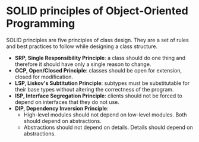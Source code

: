 # SOLID principles of Object-Oriented Programming
SOLID principles are five principles of class design. They are a set of rules and best practices to follow while designing a class structure. 

- **SRP, Single Responsibility Principle**: a class should do one thing and therefore it should have only a single reason to change.
- **OCP, Open/Closed Principle**: classes should be open for extension, closed for modification.
- **LSP, Liskov's Subtitution Principle**: subtypes must be substitutable for their base types without altering the correctness of the program.
- **ISP, Interface Segregation Principle**: clients should not be forced to depend on interfaces that they do not use.
- **DIP, Dependency Inversion Principle**:
    - High-level modules should not depend on low-level modules. Both should depend on abstractions.
    - Abstractions should not depend on details. Details should depend on abstractions.